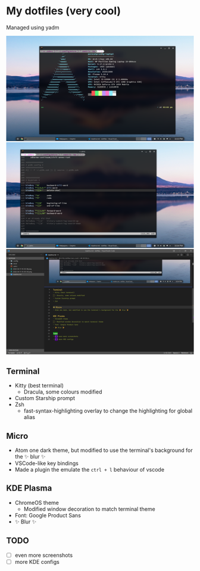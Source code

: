 # My dotfiles (very cool)
Managed using yadm

![Neofetch](.yadm/images/2022-04-11-15-03-58.png)
![Micro](.yadm/images/2022-04-11-15-05-00.png)
![VSCode](.yadm/images/2022-04-11-15-08-55.png)

## Terminal
- Kitty (best terminal)
  - Dracula, some colours modified
- Custom Starship prompt
- Zsh
  - fast-syntax-highlighting overlay to change the highlighting for global alias

## Micro
- Atom one dark theme, but modified to use the terminal's background for the ✨ blur ✨
- VSCode-like key bindings
- Made a plugin the emulate the `ctrl + l` behaviour of vscode

## KDE Plasma
- ChromeOS theme
  - Modified window decoration to match terminal theme
- Font: Google Product Sans
- ✨ Blur ✨

## TODO
- [ ] even more screenshots
- [ ] more KDE configs